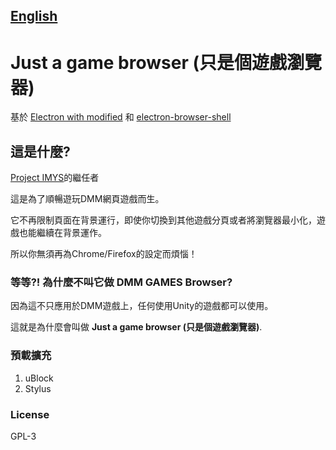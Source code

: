 ## [English](./README.md)

# Just a game browser (只是個遊戲瀏覽器)

基於 [Electron with modified](https://github.com/c0re100/electron) 和 [electron-browser-shell](https://github.com/samuelmaddock/electron-browser-shell)

## 這是什麼?

[Project IMYS](https://github.com/c0re100/imys)的繼任者

這是為了順暢遊玩DMM網頁遊戲而生。

它不再限制頁面在背景運行，即使你切換到其他遊戲分頁或者將瀏覽器最小化，遊戲也能繼續在背景運作。

所以你無須再為Chrome/Firefox的設定而煩惱！

### 等等?! 為什麼不叫它做 __DMM GAMES Browser__?

因為這不只應用於DMM遊戲上，任何使用Unity的遊戲都可以使用。

這就是為什麼會叫做 __Just a game browser (只是個遊戲瀏覽器)__.

### 預載擴充
   1. uBlock
   2. Stylus

### License

GPL-3
